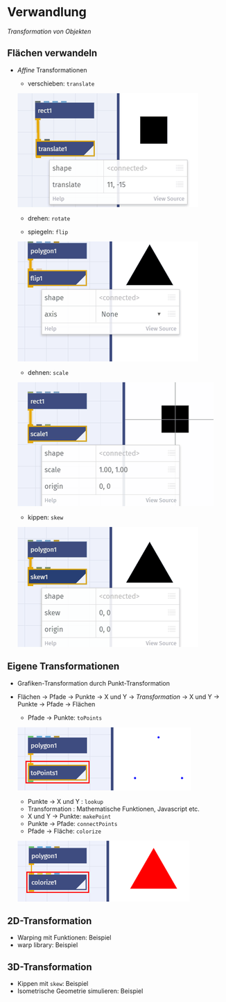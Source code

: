 # Verwandlung

*Transformation von Objekten*

## Flächen verwandeln
	
- _Affine_ Transformationen
	- verschieben: `translate`
	
	![](assets/translate.gif)
	
	- drehen: `rotate`
	
	
	
	- spiegeln: `flip`
	
	![](assets/flip.gif)
	
	- dehnen: `scale`
	
	![](assets/scale.gif)
	
	- kippen: `skew`
	
	![](assets/skew.gif)

## Eigene Transformationen

- Grafiken-Transformation durch Punkt-Transformation
- Flächen → Pfade → Punkte → X und Y →  *Transformation* →  X und Y → Punkte → Pfade → Flächen
	- Pfade → Punkte: `toPoints` 
	
	![](assets/topoints.png)
	
	- Punkte → X und Y : `lookup` 
	- Transformation : Mathematische Funktionen, Javascript etc.
	- X und Y → Punkte: `makePoint`
	- Punkte → Pfade: `connectPoints`
	- Pfade → Fläche: `colorize` 
	
	![](assets/colorize.png)

## 2D-Transformation
	
- Warping mit Funktionen: Beispiel
- warp library: Beispiel
	
## 3D-Transformation

- Kippen mit `skew`: Beispiel
- Isometrische Geometrie simulieren: Beispiel


